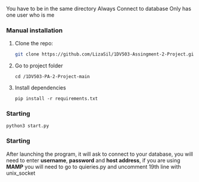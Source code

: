 You have to be in the same directory
Always Connect to database
Only has one user who is me
### Manual installation
 1. Clone the repo:
    ```zsh
    git clone https://github.com/LizaSil/1DV503-Assingment-2-Project.git
    ```
 2. Go to project folder
    ```
    cd /1DV503-PA-2-Project-main
    ```
 3. Install dependencies
    ```
    pip install -r requirements.txt
    ```
### Starting

    python3 start.py

### Starting
After launching the program, it will ask to connect to your database, you will need to enter **username**, **password** and **host address**, if you are using **MAMP** you will need to go to quieries.py and uncomment 19th line with unix_socket 
